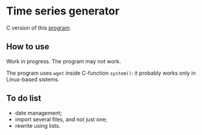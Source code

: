 # Time series generator

C version of this [program](https://github.com/G-Lorenz/time_series-generator).

## How to use
Work in progress. The program may not work.

The program uses `wget` inside C-function `system()`: it probably works only in Linux-based sistems.

## To do list
* date management;
* import several files, and not just one;
* rewrite using lists.
